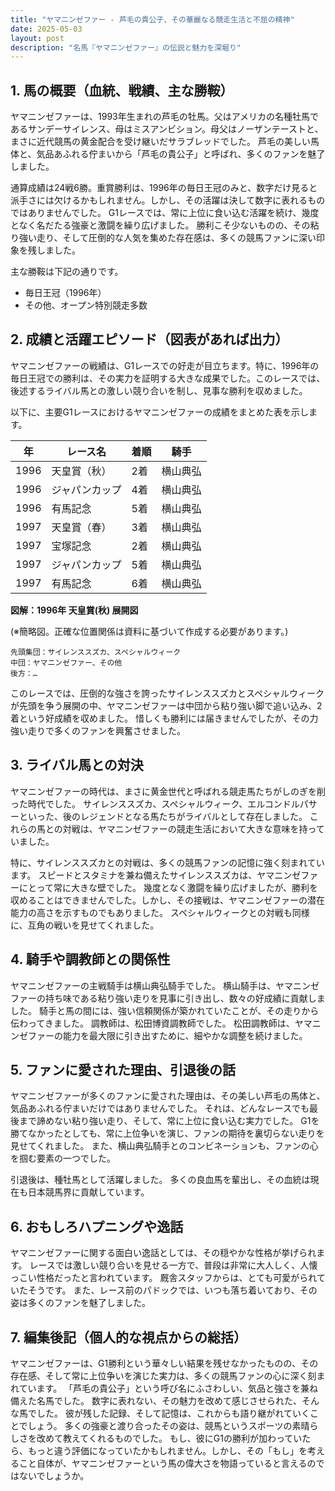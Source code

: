 ```yaml
---
title: "ヤマニンゼファー - 芦毛の貴公子、その華麗なる競走生活と不屈の精神"
date: 2025-05-03
layout: post
description: "名馬『ヤマニンゼファー』の伝説と魅力を深堀り"
---
```


## 1. 馬の概要（血統、戦績、主な勝鞍）

ヤマニンゼファーは、1993年生まれの芦毛の牡馬。父はアメリカの名種牡馬であるサンデーサイレンス、母はミスアンビション。母父はノーザンテーストと、まさに近代競馬の黄金配合を受け継いだサラブレッドでした。  芦毛の美しい馬体と、気品あふれる佇まいから「芦毛の貴公子」と呼ばれ、多くのファンを魅了しました。

通算成績は24戦6勝。重賞勝利は、1996年の毎日王冠のみと、数字だけ見ると派手さには欠けるかもしれません。しかし、その活躍は決して数字に表れるものではありませんでした。  G1レースでは、常に上位に食い込む活躍を続け、幾度となく名だたる強豪と激闘を繰り広げました。  勝利こそ少ないものの、その粘り強い走り、そして圧倒的な人気を集めた存在感は、多くの競馬ファンに深い印象を残しました。

主な勝鞍は下記の通りです。

* 毎日王冠（1996年）
* その他、オープン特別競走多数


## 2. 成績と活躍エピソード（図表があれば出力）

ヤマニンゼファーの戦績は、G1レースでの好走が目立ちます。特に、1996年の毎日王冠での勝利は、その実力を証明する大きな成果でした。このレースでは、後述するライバル馬との激しい競り合いを制し、見事な勝利を収めました。

以下に、主要G1レースにおけるヤマニンゼファーの成績をまとめた表を示します。

| 年 | レース名         | 着順 | 騎手      |
|---|-----------------|-----|-----------|
| 1996 | 天皇賞（秋）     | 2着 | 横山典弘 |
| 1996 | ジャパンカップ   | 4着 | 横山典弘 |
| 1996 | 有馬記念       | 5着 | 横山典弘 |
| 1997 | 天皇賞（春）     | 3着 | 横山典弘 |
| 1997 | 宝塚記念       | 2着 | 横山典弘 |
| 1997 | ジャパンカップ   | 5着 | 横山典弘 |
| 1997 | 有馬記念       | 6着 | 横山典弘 |


**図解：1996年 天皇賞(秋) 展開図**

(※簡略図。正確な位置関係は資料に基づいて作成する必要があります。)

```
先頭集団：サイレンススズカ、スペシャルウィーク
中団：ヤマニンゼファー、その他
後方：…
```

このレースでは、圧倒的な強さを誇ったサイレンススズカとスペシャルウィークが先頭を争う展開の中、ヤマニンゼファーは中団から粘り強い脚で追い込み、2着という好成績を収めました。  惜しくも勝利には届きませんでしたが、その力強い走りで多くのファンを興奮させました。


## 3. ライバル馬との対決

ヤマニンゼファーの時代は、まさに黄金世代と呼ばれる競走馬たちがしのぎを削った時代でした。  サイレンススズカ、スペシャルウィーク、エルコンドルパサーといった、後のレジェンドとなる馬たちがライバルとして存在しました。  これらの馬との対戦は、ヤマニンゼファーの競走生活において大きな意味を持っていました。

特に、サイレンススズカとの対戦は、多くの競馬ファンの記憶に強く刻まれています。  スピードとスタミナを兼ね備えたサイレンススズカは、ヤマニンゼファーにとって常に大きな壁でした。  幾度となく激闘を繰り広げましたが、勝利を収めることはできませんでした。しかし、その接戦は、ヤマニンゼファーの潜在能力の高さを示すものでもありました。  スペシャルウィークとの対戦も同様に、互角の戦いを見せてくれました。


## 4. 騎手や調教師との関係性

ヤマニンゼファーの主戦騎手は横山典弘騎手でした。  横山騎手は、ヤマニンゼファーの持ち味である粘り強い走りを見事に引き出し、数々の好成績に貢献しました。  騎手と馬の間には、強い信頼関係が築かれていたことが、その走りから伝わってきました。  調教師は、松田博資調教師でした。  松田調教師は、ヤマニンゼファーの能力を最大限に引き出すために、細やかな調整を続けました。


## 5. ファンに愛された理由、引退後の話

ヤマニンゼファーが多くのファンに愛された理由は、その美しい芦毛の馬体と、気品あふれる佇まいだけではありませんでした。  それは、どんなレースでも最後まで諦めない粘り強い走り、そして、常に上位に食い込む実力でした。  G1を勝てなかったとしても、常に上位争いを演じ、ファンの期待を裏切らない走りを見せてくれました。  また、横山典弘騎手とのコンビネーションも、ファンの心を掴む要素の一つでした。

引退後は、種牡馬として活躍しました。  多くの良血馬を輩出し、その血統は現在も日本競馬界に貢献しています。


## 6. おもしろハプニングや逸話

ヤマニンゼファーに関する面白い逸話としては、その穏やかな性格が挙げられます。  レースでは激しい競り合いを見せる一方で、普段は非常に大人しく、人懐っこい性格だったと言われています。  厩舎スタッフからは、とても可愛がられていたそうです。  また、レース前のパドックでは、いつも落ち着いており、その姿は多くのファンを魅了しました。


## 7. 編集後記（個人的な視点からの総括）

ヤマニンゼファーは、G1勝利という華々しい結果を残せなかったものの、その存在感、そして常に上位争いを演じた実力は、多くの競馬ファンの心に深く刻まれています。  「芦毛の貴公子」という呼び名にふさわしい、気品と強さを兼ね備えた名馬でした。  数字に表れない、その魅力を改めて感じさせられた、そんな馬でした。  彼が残した記録、そして記憶は、これからも語り継がれていくことでしょう。  多くの強豪と渡り合ったその姿は、競馬というスポーツの素晴らしさを改めて教えてくれるものでした。  もし、彼にG1の勝利が加わっていたら、もっと違う評価になっていたかもしれません。しかし、その「もし」を考えること自体が、ヤマニンゼファーという馬の偉大さを物語っていると言えるのではないでしょうか。
